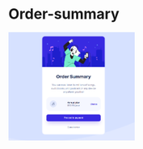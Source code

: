 # Order-summary
<img src="https://github.com/sufianilyas/Order-summary/blob/main/image.png" width=250><br>
